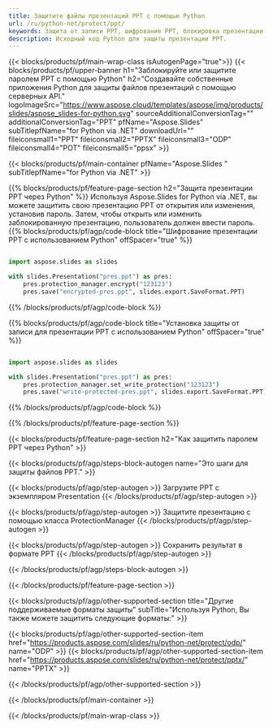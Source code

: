```yaml
---
title: Защитите файлы презентаций PPT с помощью Python
url: /ru/python-net/protect/ppt/
keywords: Защита от записи PPT, шифрование PPT, блокировка презентации PPT, защита PPT
description: Исходный код Python для защиты презентации PPT.
---
```


{{< blocks/products/pf/main-wrap-class isAutogenPage="true">}}
{{< blocks/products/pf/upper-banner h1="Заблокируйте или защитите паролем PPT с помощью Python" h2="Создавайте собственные приложения Python для защиты файлов презентаций с помощью серверных API." logoImageSrc="https://www.aspose.cloud/templates/aspose/img/products/slides/aspose_slides-for-python.svg" sourceAdditionalConversionTag="" additionalConversionTag="PPT" pfName="Aspose.Slides" subTitlepfName="for Python via .NET" downloadUrl="" fileiconsmall1="PPT" fileiconsmall2="PPTX" fileiconsmall3="ODP" fileiconsmall4="POT" fileiconsmall5="ppsx" >}}

{{< blocks/products/pf/main-container pfName="Aspose.Slides " subTitlepfName="for Python via .NET" >}}

{{% blocks/products/pf/feature-page-section  h2="Защита презентации PPT через Python" %}}
Используя Aspose.Slides for Python via .NET, вы можете защитить свою презентацию PPT от открытия или изменения, установив пароль. Затем, чтобы открыть или изменить заблокированную презентацию, пользователь должен ввести пароль.
{{% blocks/products/pf/agp/code-block title="Шифрование презентации PPT с использованием Python" offSpacer="true" %}}

```py

import aspose.slides as slides

with slides.Presentation("pres.ppt") as pres:
    pres.protection_manager.encrypt("123123")
    pres.save("encrypted-pres.ppt", slides.export.SaveFormat.PPT)
```

{{% /blocks/products/pf/agp/code-block %}}

{{% blocks/products/pf/agp/code-block title="Установка защиты от записи для презентации PPT с использованием Python" offSpacer="true" %}}

```py

import aspose.slides as slides

with slides.Presentation("pres.ppt") as pres:
    pres.protection_manager.set_write_protection("123123")
    pres.save("write-protected-pres.ppt", slides.export.SaveFormat.PPT)
```

{{% /blocks/products/pf/agp/code-block %}}

{{% /blocks/products/pf/feature-page-section %}}

{{< blocks/products/pf/feature-page-section  h2="Как защитить паролем PPT через Python" >}}

{{< blocks/products/pf/agp/steps-block-autogen name="Это шаги для защиты файлов PPT." >}}

{{< blocks/products/pf/agp/step-autogen >}}
Загрузите PPT с экземпляром Presentation
{{< /blocks/products/pf/agp/step-autogen >}}

{{< blocks/products/pf/agp/step-autogen >}}
Защитите презентацию с помощью класса ProtectionManager
{{< /blocks/products/pf/agp/step-autogen >}}

{{< blocks/products/pf/agp/step-autogen >}}
Сохранить результат в формате PPT
{{< /blocks/products/pf/agp/step-autogen >}}

{{< /blocks/products/pf/agp/steps-block-autogen >}}

{{< /blocks/products/pf/feature-page-section >}}

{{< blocks/products/pf/agp/other-supported-section title="Другие поддерживаемые форматы защиты" subTitle="Используя Python, Вы также можете защитить следующие форматы:" >}}

{{< blocks/products/pf/agp/other-supported-section-item href="https://products.aspose.com/slides/ru/python-net/protect/odp/" name="ODP" >}}
{{< blocks/products/pf/agp/other-supported-section-item href="https://products.aspose.com/slides/ru/python-net/protect/pptx/" name="PPTX" >}}


{{< /blocks/products/pf/agp/other-supported-section >}}

{{< /blocks/products/pf/main-container >}}
    
{{< /blocks/products/pf/main-wrap-class >}}